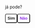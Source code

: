<html>
    <head>
        <style>
            body {
                display: flex;
                justify-content: center;
                align-items: center;
                height: 100vh;
            }
            a {
                text-decoration: none;
            }
            .box {
                font-size: 20px;
                color: white;
                height: 250px;
                width: 350px;
                border-radius: 10px;
                background: #191919;
                flex-direction: column;
                display: flex;
                align-items: center;
                justify-content: center;
            }
            .buttons-container {
                display: flex;
                justify-content: space-around;
                height: 50px;
                width: 15px;
            }
            button {
                height: 30px;
                width: 50px;
                background: white;
                border-radius: 5px;
                color: blueviolet;
                font-weight: 600;
            }
        </style>
    </head>
    <body>
        <div clas="box">
            <p>já pode?</p>
            <div class="buttons-container">
                <button>
                    <a href-"https://link.com">Sim</a>
                </button>
                <button id="no">Não</button>
            </div>
        </div>
    </body>
    <script>
        let button = document.getElementById('no');
        let height = window.innerHeight - 50;
        let width = window.innerWidth - 50;

        button.addEventListener('mouseover', function(){
            button.style.position = "absolute";
            button.style.top = Math.random() * height + "px";
            button.style.left = Math.random() * width + "px";
        })
    </script>
</html>
